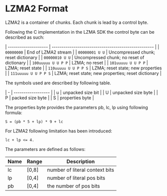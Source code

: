 # LZMA2 Format

LZMA2 is a container of chunks. Each chunk is lead by a control byte.

Following the C implementation in the LZMA SDK the control byte can be
described as such:

| -------------------- | --------------------------------------------------- |
| `00000000`           | End of LZMA2 stream                                 |
| `00000001 U U`       | Uncompressed chunk; reset dictionary                |
| `00000010 U U`       | Uncompressed chunk; no reset of dictionary          |
| `100uuuuu U U P P`   | LZMA; no reset                                      |
| `101uuuuu U U P P`   | LZMA; reset state                                   |
| `110uuuuu U U P P S` | LZMA; reset state; new properties                   |
| `111uuuuu U U P P S` | LZMA; reset state; new properties; reset dictionary |

The symbols used are described by following table.

| - | ------------------ |
| u | unpacked size bit  |
| U | unpacked size byte |
| P | packed size byte   |
| S | properties byte    |

The properties byte provides the parameters pb, lc, lp using following
formula:

    S = (pb * 5 + lp) * 9 + lc

For LZMA2 following limitation has been introduced:

    lc + lp <= 4.

The parameters are defined as follows:

| Name  | Range  | Description
| ----- | ------ | -------------------------------
| lc    | [0,8]  | number of literal context bits
| lp    | [0,4]  | number of literal pos bits
| pb    | [0,4]  | the number of pos bits
